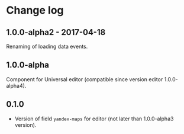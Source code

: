 # Change log

## 1.0.0-alpha2 - 2017-04-18

Renaming of loading data events.

## 1.0.0-alpha

Component for Universal editor (сompatible since version editor 1.0.0-alpha4).

## 0.1.0

* Version of field `yandex-maps` for editor (not later than 1.0.0-alpha3 version).
